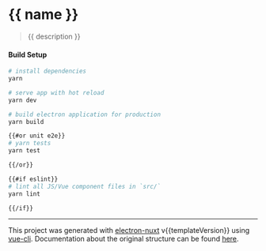 # {{ name }}

> {{ description }}

#### Build Setup

``` bash
# install dependencies
yarn

# serve app with hot reload
yarn dev

# build electron application for production
yarn build

{{#or unit e2e}}
# yarn tests
yarn test

{{/or}}

{{#if eslint}}
# lint all JS/Vue component files in `src/`
yarn lint

{{/if}}
```

---

This project was generated with [electron-nuxt](https://github.com/michalzaq12/electron-nuxt) v{{templateVersion}} using [vue-cli](https://github.com/vuejs/vue-cli). Documentation about the original structure can be found [here](https://github.com/michalzaq12/electron-nuxt/blob/master/README.md).
